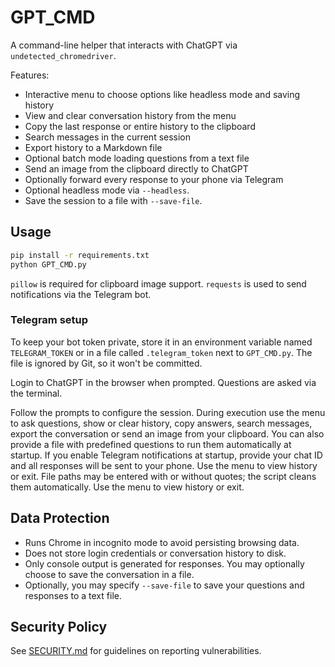 # GPT_CMD

A command-line helper that interacts with ChatGPT via `undetected_chromedriver`.

Features:
- Interactive menu to choose options like headless mode and saving history
- View and clear conversation history from the menu
- Copy the last response or entire history to the clipboard
- Search messages in the current session
- Export history to a Markdown file
- Optional batch mode loading questions from a text file
- Send an image from the clipboard directly to ChatGPT
- Optionally forward every response to your phone via Telegram
- Optional headless mode via `--headless`.
- Save the session to a file with `--save-file`.

## Usage

```bash
pip install -r requirements.txt
python GPT_CMD.py
```

`pillow` is required for clipboard image support. `requests` is used to send
notifications via the Telegram bot.

### Telegram setup

To keep your bot token private, store it in an environment variable named
`TELEGRAM_TOKEN` or in a file called `.telegram_token` next to `GPT_CMD.py`.
The file is ignored by Git, so it won't be committed.

Login to ChatGPT in the browser when prompted. Questions are asked via the terminal.

Follow the prompts to configure the session. During execution use the menu to
ask questions, show or clear history, copy answers, search messages, export the
conversation or send an image from your clipboard. You can also provide a file
with predefined questions to run them automatically at startup.
If you enable Telegram notifications at startup, provide your chat ID and all
responses will be sent to your phone.
Use the menu to view history or exit. File paths may be entered with or without
quotes; the script cleans them automatically.
Use the menu to view history or exit.

## Data Protection

- Runs Chrome in incognito mode to avoid persisting browsing data.
- Does not store login credentials or conversation history to disk.
- Only console output is generated for responses. You may optionally choose to
  save the conversation in a file.
- Optionally, you may specify `--save-file` to save your questions and responses to a text file.

## Security Policy

See [SECURITY.md](SECURITY.md) for guidelines on reporting vulnerabilities.

